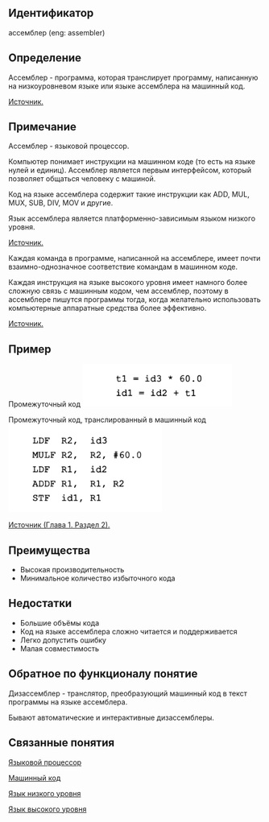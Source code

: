 ## Идентификатор
ассемблер (eng: assembler)

## Определение
Ассемблер - программа, которая транслирует программу, написанную на низкоуровневом языке или языке ассемблера на машинный код.

[Источник.](https://helpiks.org/6-25044.html)

## Примечание
Ассемблер - языковой процессор.

Компьютер понимает инструкции на машинном коде (то есть на языке нулей и единиц). Ассемблер является первым интерфейсом,
который позволяет общаться человеку с машиной.

Код на языке ассемблера содержит такие инструкции как ADD, MUL, MUX, SUB, DIV, MOV и другие.

Язык ассемблера является платформенно-зависимым языком низкого уровня.

[Источник.](https://www.geeksforgeeks.org/language-processors-assembler-compiler-and-interpreter/)

Каждая команда в программе, написанной на ассемблере, имеет почти взаимно-однозначное соответствие командам в машинном коде.

Каждая инструкция на языке высокого уровня имеет намного более сложную связь с машинным кодом, чем ассемблер, поэтому в
ассемблере пишутся программы тогда, когда желательно использовать компьютерные аппаратные средства более эффективно.

[Источник.](https://helpiks.org/6-25044.html)


## Пример
Промежуточный код
<img src="images/intermediate_code.png"></img>

Промежуточный код, транслированный в машинный код
<img src="images/assembler_code.png"></img>

[Источник (Глава 1. Раздел 2).](../bibliography/Aho-Compilers-book.md)

## Преимущества
- Высокая производительность
- Минимальное количество избыточного кода

## Недостатки
- Большие объёмы кода
- Код на языке ассемблера сложно читается и поддерживается
- Легко допустить ошибку
- Малая совместимость

## Обратное по функционалу понятие
Дизассемблер - транслятор, преобразующий машинный код в текст программы на языке ассемблера.

Бывают автоматические и интерактивные дизассемблеры.

## Связанные понятия
[Языковой процессор](language_processor.md)

[Машинный код](machine_code.md)

[Язык низкого уровня](low_level_language.md)

[Язык высокого уровня](high_level_language.md)
